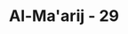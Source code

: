 ---
title: "Al-Ma'arij - 29"
no: 29
arabic_no: ٢٩
ayah: وَّالَّذِيْنَ هُمْ لِفُرُوْجِهِمْ حٰفِظُوْنَۙ
translation: "dan orang-orang yang memelihara kemaluannya, "
tafsir: "Dalam dua ayat ini diterangkan sifat manusia yang hatinya tenteram, tidak berkeluh kesah dan tidak kikir, yaitu orang yang menjaga kehormatannya dan tidak melakukan perbuatan zina. Mereka hanya melakukan apa yang telah dihalalkan, hanya menggauli istri-istri mereka atau dengan budak-budak perempuan yang telah mereka miliki.\n\nPerkataan fa innahum gairu malµm³n (maka sesungguhnya mereka tidak tercela) memberi pengertian bahwa hak mencampuri istri atau budak-budak yang dimiliki, bukanlah hak tanpa batas, melainkan harus disesuaikan dengan ketentuan-ketentuan agama. Menurut agama Islam, hubungan suami istri adalah hubungan yang suci, hubungan yang diridai Allah, hubungan cinta kasih, hubungan yang dilatarbelakangi oleh keinginan mengikuti sunah Rasulullah, dan ingin memperoleh keturunan. Hubungan suami-istri mempunyai unsur-unsur ibadah. Hubungan ini dilukiskan dalam firman Allah:\n\nDihalalkan bagimu pada malam hari puasa bercampur dengan istrimu. Mereka adalah pakaian bagimu, dan kamu adalah pakaian bagi mereka. (Al-Baqarah/2: 187)\n\nRasulullah saw bersabda:\n\nDari ‘Abdullah bin ‘Amr bahwa Rasulullah saw bersabda, “Dunia itu adalah sesuatu yang menyenangkan, sebaik-baik harta benda kehidupan dunia itu ialah istri yang saleh.” (Riwayat Muslim)\n\nAyat ini memberikan petunjuk kepada suami-istri bahwa dalam melakukan hubungan dengan istri atau suami, tuan dengan budak perempuan, hendaklah dilakukan sedemikian rupa, sehingga dalam hubungan itu terdapat unsur-unsur ibadah, akhlak yang mulia, tata cara yang baik, dan sebagainya, sehingga dapat menjaga kemuliaan dan martabatnya sebagai seorang muslim. Tidak sekadar memenuhi hawa nafsu, keperluan biologis, atau seperti yang dilakukan oleh binatang, melainkan untuk tujuan yang agung.\n\nSurah Al-Ma‘arij ini Makkiyyah, jadi waktu itu belum ada ketentuan pernikahan seperti yang kemudian diatur dalam Surah an-Nisa‘/4: 24-25. Kata-kata au ma malakat aimanuhum yang terdapat dalam beberapa surah, sering diterjemahkan “atau budak-budak perempuan yang mereka miliki” Ayat ini memerlukan penjelasan, seperti dikemukakan oleh beberapa mufasir secara lebih mendalam, bahwa ma malakat aimanuhum ialah perempuan yang sudah bercerai dengan suaminya, yang sekarang menjadi miliknya (biasanya dari tawanan perang), dan harus dalam arti tawanan dalam perang jihad, di bawah perintah imam yang saleh dan adil dalam menghadapi lawan yang hendak menindas orang beriman. Tawanan perempuan itu boleh digauli, tetapi harus dengan dinikahi terlebih dulu, dan perkawinan itu bukan karena didorong oleh nafsu, melainkan untuk memelihara kesucian pihak perempuan, yang dalam hal ini berarti pihak suami menghindari perbuatan zina dan sekaligus mengangkat martabat perempuan dari status budak bekas tawanan perang (yang memang sudah berlaku umum waktu itu) menjadi perempuan mereka, tidak lagi berstatus budak. Kebiasaan tawanan perang semacam ini sekarang sudah tidak berlaku lagi\n\nJika seorang muslim telah dapat melakukan hubungan dengan istrinya atau dengan budaknya sesuai dengan tuntutan agama Islam, berarti ia telah dapat menguasai puncak hawa nafsunya, karena puncak hawa nafsu itu terletak dalam hubungan seperti antara laki-laki dan wanita. Jika mereka telah dapat melakukan yang demikian, maka mereka akan lebih dapat melakukan hal-hal yang lain yang lebih rendah tingkatnya."
---